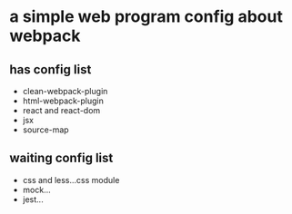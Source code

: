 # a simple web program config about webpack
## has config list
- clean-webpack-plugin
- html-webpack-plugin
- react and react-dom
- jsx
- source-map
## waiting config list
- css and less...css module
- mock...
- jest...
